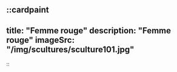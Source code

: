 ::cardpaint
---
title: "Femme rouge"
description: "Femme rouge"
imageSrc: "/img/scultures/sculture101.jpg"
---
::
